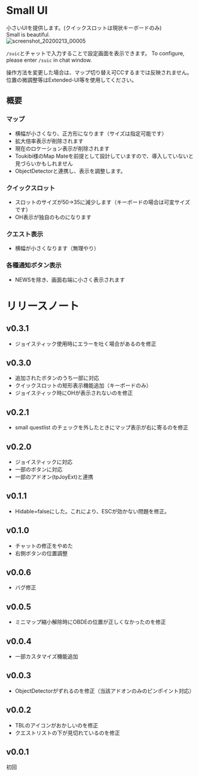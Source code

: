 # Small UI
小さいUIを提供します。(クイックスロットは現状キーボードのみ)  
Small is beautiful.  
![screenshot_20200213_00005](https://user-images.githubusercontent.com/50558182/74440328-2844d900-4eb1-11ea-900d-01e29b78a22c.jpg)

`/suic`とチャットで入力することで設定画面を表示できます。
To configure, please enter `/suic` in chat window.

操作方法を変更した場合は、マップ切り替え可CCするまでは反映されません。 
位置の微調整等はExtended-UI等を使用してください。  
## 概要
### マップ
* 横幅が小さくなり、正方形になります（サイズは指定可能です）
* 拡大倍率表示が削除されます
* 現在のロケーション表示が削除されます
* Toukibi様のMap Mateを前提として設計していますので、導入していないと見づらいかもしれません
* ObjectDetectorと連携し、表示を調整します。
### クイックスロット
* スロットのサイズが50->35に減少します（キーボードの場合は可変サイズです）
* OH表示が独自のものになります

### クエスト表示
* 横幅が小さくなります（無理やり）
### 各種通知ボタン表示
* NEWSを除き、画面右端に小さく表示されます


# リリースノート

## v0.3.1
* ジョイスティック使用時にエラーを吐く場合があるのを修正
## v0.3.0
* 追加されたボタンのうち一部に対応
* クイックスロットの矩形表示機能追加（キーボードのみ）
* ジョイスティック時にOHが表示されないのを修正
## v0.2.1
* small questlist のチェックを外したときにマップ表示が右に寄るのを修正
## v0.2.0
* ジョイスティックに対応
* 一部のボタンに対応
* 一部のアドオン(tpJoyExt)と連携
## v0.1.1
* Hidable=falseにした。これにより、ESCが効かない問題を修正。
## v0.1.0
* チャットの修正をやめた
* 右側ボタンの位置調整
## v0.0.6
* バグ修正
## v0.0.5
* ミニマップ縮小解除時にOBDEの位置が正しくなかったのを修正
## v0.0.4
* 一部カスタマイズ機能追加
## v0.0.3
* ObjectDetectorがずれるのを修正（当該アドオンのみのピンポイント対応）
## v0.0.2
* TBLのアイコンがおかしいのを修正
* クエストリストの下が見切れているのを修正
## v0.0.1
初回
